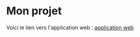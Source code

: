 # Mon projet
Voici le lien vers l'application web : 
[application web](https://omariabdelhadi.github.io/projrt2/Set.html)
